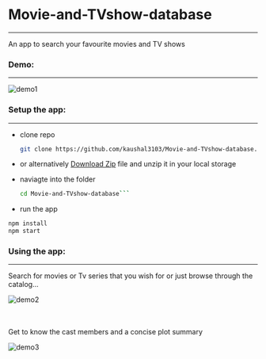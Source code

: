 # Movie-and-TVshow-database
___

An app to search your favourite movies and TV shows


### Demo:
___
![demo1](https://user-images.githubusercontent.com/26281852/137086195-490ff54a-79a5-4a8c-8c0e-ae594cd5097b.png)


### Setup the app:
___

   * clone repo
     ```bash
     git clone https://github.com/kaushal3103/Movie-and-TVshow-database.git```

   * or alternatively [Download Zip](https://github.com/kaushal3103/Movie-and-TVshow-database/archive/refs/heads/main.zip) file and unzip it in your local storage

   * naviagte into the folder 
     ```bash
     cd Movie-and-TVshow-database```

   * run the app
   ```bash
   npm install
   npm start
   ```


### Using the app:
___

Search for movies or Tv series that you wish for or just browse through the catalog...

![demo2](https://user-images.githubusercontent.com/26281852/137086111-3ee88b4f-6453-41f4-869b-b13f6f1ce316.png)

<br />
<br />
Get to know the cast members and a concise plot summary

![demo3](https://user-images.githubusercontent.com/26281852/137086054-5c2f7ad6-a7ed-43de-9e11-e54e689d9ede.png)
